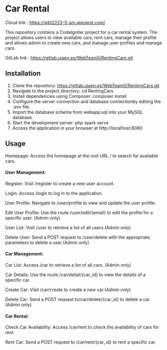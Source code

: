 # Car Rental 

Cloud link : https://wbt2223-5-am.appspot.com/

This repository contains a CodeIgniter project for a car rental system. The project allows users to view available cars, rent cars, manage their profile and allows admin to create new cars, and manage user profiles and manage cars.

GitLab link : https://gitlab.ujaen.es/WebTeam5/RentingCars.git

## Installation
1. Clone the repository: https://gitlab.ujaen.es/WebTeam5/RentingCars.git
2. Navigate to the project directory: cd RentingCars
3. Install dependencies using Composer: composer install
4. Configure the server connection and database connectionby editing the .env file.
5. Import the database schema from webapp.sql into your MySQL database.
6. Start the development server: php spark serve
7. Access the application in your browser at http://localhost:8080

## Usage
Homepage: Access the homepage at the root URL / to search for available cars.
#### User Management:

Register: Visit /register to create a new user account.

Login: Access /login to log in to the application.

User Profile: Navigate to /user/profile to view and update the user profile.

Edit User Profile: Use the route /user/edit/{email} to edit the profile for a specific user. (Admin only)

User List: Visit /user to retrieve a list of all users.(Admin only)

Delete User: Send a POST request to /user/delete with the appropriate parameters to delete a user.(Admin only)

#### Car Management:
Car List: Access /car to retrieve a list of all cars. (Admin only)

Car Details: Use the route /car/detail/{car_id} to view the details of a specific car.

Create Car: Visit /car/create to create a new car.(Admin only)

Delete Car: Send a POST request to/car/delete/{car_id} to delete a car.(Admin only)

#### Car Rental:

Check Car Availability: Access /car/rent to check the availability of cars for rent.

Rent Car: Send a POST request to /car/rent/{car_id} to rent a specific car.